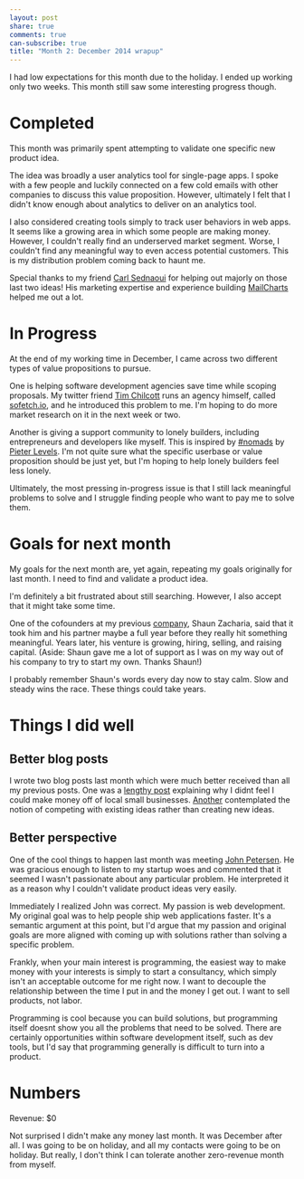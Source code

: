 ```yaml
---
layout: post
share: true
comments: true
can-subscribe: true
title: "Month 2: December 2014 wrapup"
---
```


I had low expectations for this month due to the holiday. I ended up working only two weeks. This month still saw some interesting progress though.

# Completed

This month was primarily spent attempting to validate one specific new product idea.

The idea was broadly a user analytics tool for single-page apps. I spoke with a few people and luckily connected on a few cold emails with other companies to discuss this value proposition. However, ultimately I felt that I didn't know enough about analytics to deliver on an analytics tool.

I also considered creating tools simply to track user behaviors in web apps. It seems like a growing area in which some people are making money. However, I couldn't really find an underserved market segment. Worse, I couldn't find any meaningful way to even access potential customers. This is my distribution problem coming back to haunt me.

Special thanks to my friend <a href="https://twitter.com/CarlSednaoui" target="_blank">Carl Sednaoui</a> for helping out majorly on those last two ideas! His marketing expertise and experience building <a href="http://www.mailcharts.com/" target="_blank">MailCharts</a> helped me out a lot.

# In Progress

At the end of my working time in December, I came across two different types of value propositions to pursue.

One is helping software development agencies save time while scoping proposals. My twitter friend <a href="https://twitter.com/timchilcott" target="_blank">Tim Chilcott</a> runs an agency himself, called <a href="https://twitter.com/timchilcott" target="_blank">sofetch.io</a>, and he introduced this problem to me. I'm hoping to do more market research on it in the next week or two.

Another is giving a support community to lonely builders, including entrepreneurs and developers like myself. This is inspired by <a href="http://hashtagnomads.com/" target="_blank">#nomads</a> by <a href="https://levels.io/" target="_blank">Pieter Levels</a>. I'm not quite sure what the specific userbase or value proposition should be just yet, but I'm hoping to help lonely builders feel less lonely.

Ultimately, the most pressing in-progress issue is that I still lack meaningful problems to solve and I struggle finding people who want to pay me to solve them.

# Goals for next month

My goals for the next month are, yet again, repeating my goals originally for last month. I need to find and validate a product idea.

I'm definitely a bit frustrated about still searching. However, I also accept that it might take some time.

One of the cofounders at my previous <a href="http://triplelift.com/" target="_blank">company</a>, Shaun Zacharia, said that it took him and his partner maybe a full year before they really hit something meaningful. Years later, his venture is growing, hiring, selling, and raising capital. (Aside: Shaun gave me a lot of support as I was on my way out of his company to try to start my own. Thanks Shaun!)

I probably remember Shaun's words every day now to stay calm. Slow and steady wins the race. These things could take years.

# Things I did well

## Better blog posts

I wrote two blog posts last month which were much better received than all my previous posts. One was a <a href="http://www.dillonforrest.com/startup/i-cant-make-money-from-local-small-businesses/" target="_blank">lengthy post</a> explaining why I didnt feel I could make money off of local small businesses. <a href="http://www.dillonforrest.com/startup/can-i-compete-with-an-existing-idea/" target="_blank">Another</a> contemplated the notion of competing with existing ideas rather than creating new ideas.

## Better perspective

One of the cool things to happen last month was meeting <a href="https://twitter.com/johnbpetersen" target="_blank">John Petersen</a>. He was gracious enough to listen to my startup woes and commented that it seemed I wasn't passionate about any particular problem. He interpreted it as a reason why I couldn't validate product ideas very easily.

Immediately I realized John was correct. My passion is web development. My original goal was to help people ship web applications faster. It's a semantic argument at this point, but I'd argue that my passion and original goals are more aligned with coming up with solutions rather than solving a specific problem.

Frankly, when your main interest is programming, the easiest way to make money with your interests is simply to start a consultancy, which simply isn't an acceptable outcome for me right now. I want to decouple the relationship between the time I put in and the money I get out. I want to sell products, not labor.

Programming is cool because you can build solutions, but programming itself doesnt show you all the problems that need to be solved. There are certainly opportunities within software development itself, such as dev tools, but I'd say that programming generally is difficult to turn into a product.

# Numbers

Revenue:  $0

Not surprised I didn't make any money last month. It was December after all. I was going to be on holiday, and all my contacts were going to be on holiday. But really, I don't think I can tolerate another zero-revenue month from myself.